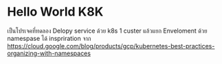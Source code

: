 # Hello World K8K

เป็นโปรเจคที่ทดลอง Delopy service ด้วย k8s 1 custer แล้วแยก Enveloment ด้วย namespase
ได้ inspriration จาก https://cloud.google.com/blog/products/gcp/kubernetes-best-practices-organizing-with-namespaces